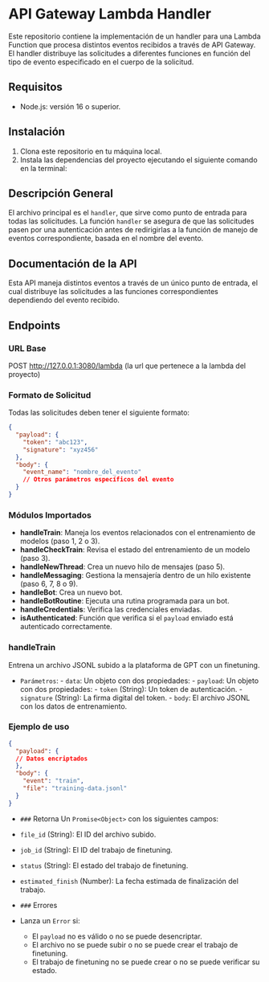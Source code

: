 # API Gateway Lambda Handler

Este repositorio contiene la implementación de un handler para una Lambda Function que procesa distintos eventos recibidos a través de API Gateway. El handler distribuye las solicitudes a diferentes funciones en función del tipo de evento especificado en el cuerpo de la solicitud.

## Requisitos

- Node.js: versión 16 o superior.

## Instalación

1. Clona este repositorio en tu máquina local.
2. Instala las dependencias del proyecto ejecutando el siguiente comando en la terminal:

## Descripción General

El archivo principal es el `handler`, que sirve como punto de entrada para todas las solicitudes. La función `handler` se asegura de que las solicitudes pasen por una autenticación antes de redirigirlas a la función de manejo de eventos correspondiente, basada en el nombre del evento.

## Documentación de la API

Esta API maneja distintos eventos a través de un único punto de entrada, el cual distribuye las solicitudes a las funciones correspondientes dependiendo del evento recibido.

## Endpoints

### URL Base

POST <http://127.0.0.1:3080/lambda> (la url que pertenece a la lambda del proyecto)

### Formato de Solicitud

Todas las solicitudes deben tener el siguiente formato:

```json
{
  "payload": {
    "token": "abc123",
    "signature": "xyz456"
  },
  "body": {
    "event_name": "nombre_del_evento"
    // Otros parámetros específicos del evento
  }
}
```

### Módulos Importados

- **handleTrain**: Maneja los eventos relacionados con el entrenamiento de modelos (paso 1, 2 o 3).
- **handleCheckTrain**: Revisa el estado del entrenamiento de un modelo (paso 3).
- **handleNewThread**: Crea un nuevo hilo de mensajes (paso 5).
- **handleMessaging**: Gestiona la mensajería dentro de un hilo existente (paso 6, 7, 8 o 9).
- **handleBot**: Crea un nuevo bot.
- **handleBotRoutine**: Ejecuta una rutina programada para un bot.
- **handleCredentials**: Verifica las credenciales enviadas.
- **isAuthenticated**: Función que verifica si el `payload` enviado está autenticado correctamente.

### handleTrain

Entrena un archivo JSONL subido a la plataforma de GPT con un finetuning.

- `Parámetros`:
        - `data`: Un objeto con dos propiedades:
        - `payload`: Un objeto con dos propiedades:
            - `token` (String): Un token de autenticación.
            - `signature` (String): La firma digital del token.
        - `body`: El archivo JSONL con los datos de entrenamiento.

### Ejemplo de uso

```json
{
  "payload": {
  // Datos encriptados
  },
  "body": {
    "event": "train",
    "file": "training-data.jsonl"
  }
}
```

- `###` Retorna
  Un `Promise<Object>` con los siguientes campos:
- `file_id` (String): El ID del archivo subido.
- `job_id` (String): El ID del trabajo de finetuning.
- `status` (String): El estado del trabajo de finetuning.
- `estimated_finish` (Number): La fecha estimada de finalización del trabajo.

- `###` Errores
- Lanza un `Error` si:
  - El `payload` no es válido o no se puede desencriptar.
  - El archivo no se puede subir o no se puede crear el trabajo de finetuning.
  - El trabajo de finetuning no se puede crear o no se puede verificar su estado.
